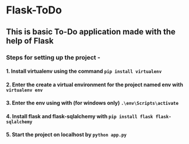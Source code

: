 # Flask-ToDo

## This is basic To-Do application made with the help of Flask

### Steps for setting up the project -

#### 1. Install virtualenv using the command **` pip install virtualenv `**
#### 2. Enter the create a virtual environment for the project named env with  ` virtualenv env `
#### 3. Enter the env using with (for windows only) ` .\env\Scripts\activate `
#### 4. Install flask and flask-sqlalchemy with ` pip install flask flask-sqlalchemy `
#### 5. Start the project on localhost by ` python app.py `
